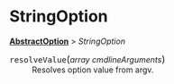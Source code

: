 # StringOption

[**AbstractOption**](AbstractOption.md) > *StringOption*

<dl>
    <dt><tt>resolveValue</tt><big>(</big><em>array cmdlineArguments</em><big>)</big></dt>
    <dd>Resolves option value from argv.</dd>
</dl>
